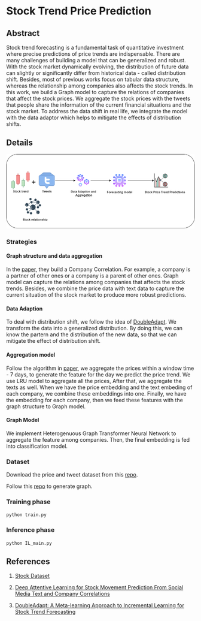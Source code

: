 # Stock Trend Price Prediction
## Abstract
Stock trend forecasting is a fundamental task of quantitative investment where precise predictions of price trends are indispensable. There are many challenges of building a model that can be generalized and robust. With the stock market dynamically evolving, the distribution of future data can slightly or significantly differ from historical data - called distribution shift. Besides, most of previous works focus on tabular data structure, whereas the relationship among companies also affects the stock trends. In this work, we build a Graph model to capture the relations of companies that affect the stock prices. We aggregate the stock prices with the tweets that people share the information of the current financial situations and the stock market. To address the data shift in real life, we integrate the model with the data adaptor which helps to mitigate the effects of distribution shifts.
## Details
![](Stock_project.png)
### Strategies
#### Graph structure and data aggregation
In the [paper](https://aclanthology.org/2020.emnlp-main.676/), they build a Company Correlation. For example, a company is a partner of other ones or a company is a parent of other ones. Graph model can capture the relations among companies that affects the stock trends. Besides, we combine the price data with text data to capture the current situation of the stock market to produce more robust predictions.
#### Data Adaption
To deal with distribution shift, we follow the idea of [DoubleAdapt](https://arxiv.org/abs/2306.09862). We transform the data into a generalized distribution. By doing this, we can know the partern and the distribution of the new data, so that we can mitigate the effect of distribution shift.
#### Aggregation model
Follow the algorithm in [paper](https://aclanthology.org/2020.emnlp-main.676/), we aggregate the prices within a window time - 7 days, to generate the feature for the day we predict the price trend. We use LRU model to aggregate all the prices, After that, we aggregate the texts as well. When we have the price embedding and the text embeding of each company, we combine these embeddings into one. Finally, we have the embedding for each company, then we feed these features with the graph structure to Graph model.
#### Graph Model
We implement Heterogenuous Graph Transformer Neural Network to aggregate the feature among companies. Then, the final embedding is fed into classification model.
### Dataset
Download the price and tweet dataset from this [repo](https://github.com/yumoxu/stocknet-dataset).

Follow this [repo](https://github.com/fulifeng/Temporal_Relational_Stock_Ranking) to generate graph.
### Training phase
```
python train.py
```
### Inference phase
```
python IL_main.py
```
## References
1. [Stock Dataset](https://github.com/yumoxu/stocknet-dataset)

2. [Deep Attentive Learning for Stock Movement Prediction From Social Media Text and Company Correlations](https://aclanthology.org/2020.emnlp-main.676/)

3. [DoubleAdapt: A Meta-learning Approach to Incremental Learning for Stock Trend Forecasting](https://arxiv.org/abs/2306.09862)